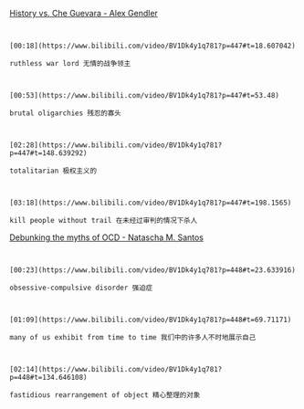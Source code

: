 [History vs. Che Guevara - Alex Gendler](https://www.bilibili.com/video/BV1Dk4y1q781?p=447)

```ad-note


[00:18](https://www.bilibili.com/video/BV1Dk4y1q781?p=447#t=18.607042)

ruthless war lord 无情的战争领主

```
```ad-note


[00:53](https://www.bilibili.com/video/BV1Dk4y1q781?p=447#t=53.48)

brutal oligarchies 残忍的寡头

```

```ad-note


[02:28](https://www.bilibili.com/video/BV1Dk4y1q781?p=447#t=148.639292)

totalitarian 极权主义的

```

```ad-note


[03:18](https://www.bilibili.com/video/BV1Dk4y1q781?p=447#t=198.1565)

kill people without trail 在未经过审判的情况下杀人

```

[Debunking the myths of OCD - Natascha M. Santos](https://www.bilibili.com/video/BV1Dk4y1q781?p=448)

```ad-note


[00:23](https://www.bilibili.com/video/BV1Dk4y1q781?p=448#t=23.633916)

obsessive-compulsive disorder 强迫症

```

```ad-note


[01:09](https://www.bilibili.com/video/BV1Dk4y1q781?p=448#t=69.71171)

many of us exhibit from time to time 我们中的许多人不时地展示自己

```

```ad-note


[02:14](https://www.bilibili.com/video/BV1Dk4y1q781?p=448#t=134.646108)

fastidious rearrangement of object 精心整理的对象

```